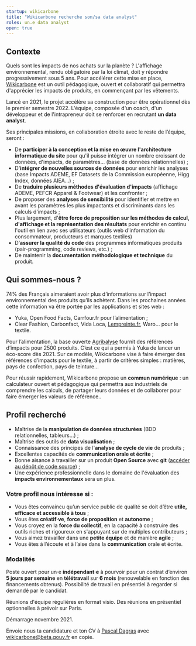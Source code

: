 ```yaml
---
startup: wikicarbone
title: "Wikicarbone recherche son/sa data analyst"
roles: un.e data analyst
open: true
---
```


## Contexte

Quels sont les impacts de nos achats sur la planète ? L'affichage environnemental, rendu obligatoire par la loi climat, doit y répondre progressivement sous 5 ans. Pour accélérer cette mise en place, [Wikicarbone](https://wikicarbone.beta.gouv.fr/) est un outil pédagogique, ouvert et collaboratif qui permettra d'apprécier les impacts de produits, en commençant par les vêtements. 

Lancé en 2021, le projet accélère sa construction pour être opérationnel dès le premier semestre 2022. L'équipe, composée d'un coach, d'un développeur et de l'intrapreneur doit se renforcer en recrutant **un data analyst**.

Ses principales missions, en collaboration étroite avec le reste de l’équipe, seront :

- De **participer à la conception et la mise en œuvre l'architecture informatique du site** pour qu'il puisse intégrer un nombre croissant de données, d'impacts, de paramètres... (base de données relationnelles) ;
- D'**intégrer de nouvelles sources de données** pour enrichir les analyses (base Impacts ADEME, EF Datasets de la Commission européenne, Higg Index, données AIEA...) ;
- De **traduire plusieurs méthodes d'évaluation d'impacts** (affichage ADEME, PEFCR Apparel & Footwear) et les confronter ;
- De proposer des **analyses de sensibilité** pour identifier et mettre en avant les paramètres les plus impactants et discriminants dans les calculs d'impacts ;
- Plus largement, d'**être force de proposition sur les méthodes de calcul, d'affichage et la représentation des résultats** pour enrichir en continu l'outil en lien avec ses utilisateurs (outils web d'information du consommateur, producteurs et marques textiles)
- D’**assurer la qualité du code** des programmes informatiques produits (pair-programming, code reviews, etc.) ;
- De maintenir la **documentation méthodologique et technique** du produit.

## **Qui sommes-nous ?**

74% des Français aimeraient avoir plus d’informations sur l’impact environnemental des
produits qu’ils achètent. Dans les prochaines années cette information va être portée par
les applications et sites web :

- Yuka, Open Food Facts, Carrfour.fr pour l’alimentation ;
- Clear Fashion, Carbonfact, Vida Loca, [Lempreinte.fr](http://lempreinte.fr/), Waro… pour le textile.

Pour l’alimentation, la base ouverte [Agribalyse](https://agribalyse.ademe.fr/) fournit des références d’impacts pour
2500 produits. C’est ce qui a permis à Yuka de lancer un éco-score dès 2021.
Sur ce modèle, Wikicarbone vise à faire émerger des références d’impacts pour le
textile, à partir de critères simples : matières, pays de confection, pays de teinture…

Pour réussir rapidement, WIkicarbone propose un **commun numérique** : un calculateur ouvert
et pédagogique qui permettra aux industriels de comprendre les calculs, de partager
leurs données et de collaborer pour faire émerger les valeurs de référence..

## **Profil recherché**

- Maîtrise de la **manipulation de données structurées** (BDD relationnelles, tableurs...) ;
- Maîtrise des outils de **data visualisation** ;
- Connaissance des principes de l'**analyse de cycle de vie** de produits ;
- Excellentes capacités de **communication orale et écrite** ;
- Bonne aisance à travailler sur un produit **Open Source** avec **git** ([accéder au dépôt de code source](https://github.com/MTES-MCT/wikicarbone)) ;
- Une expérience professionnelle dans le domaine de l'évaluation des **impacts environnementaux** sera un plus.

### **Votre profil nous intéresse si :**

- Vous êtes convaincu qu’un service public de qualité se doit d’être **utile, efficace et accessible à tous** ;
- Vous êtes **créatif·ve**, **force de proposition** et **autonome** ;
- Vous croyez en la **force du collectif**, en la capacité à construire des outils riches et rigoureux en s'appuyant sur de multiples contributeurs ;
- Vous aimez travailler dans une **petite équipe** et de manière **agile** ;
- Vous êtes à l’écoute et à l’aise dans la **communication** orale et écrite.

### **Modalités**

Poste ouvert pour un·e **indépendant·e** à pourvoir pour un contrat d’environ **5 jours par semaine** en **télétravail** sur **6 mois** (renouvelable en fonction des financements obtenus). Possibilité de travail en présentiel à regarder si demandé par le candidat.

Réunions d'équipe régulières en format visio. Des réunions en présentiel optionnelles à prévoir sur Paris.

Démarrage novembre 2021.

Envoie nous ta candidature et ton CV à [Pascal Dagras](mailto:pascal.dagras@beta.gouv.fr) avec [wikicarbone@beta.gouv.fr](mailto:wikicarbone@beta.gouv.fr) en copie.
